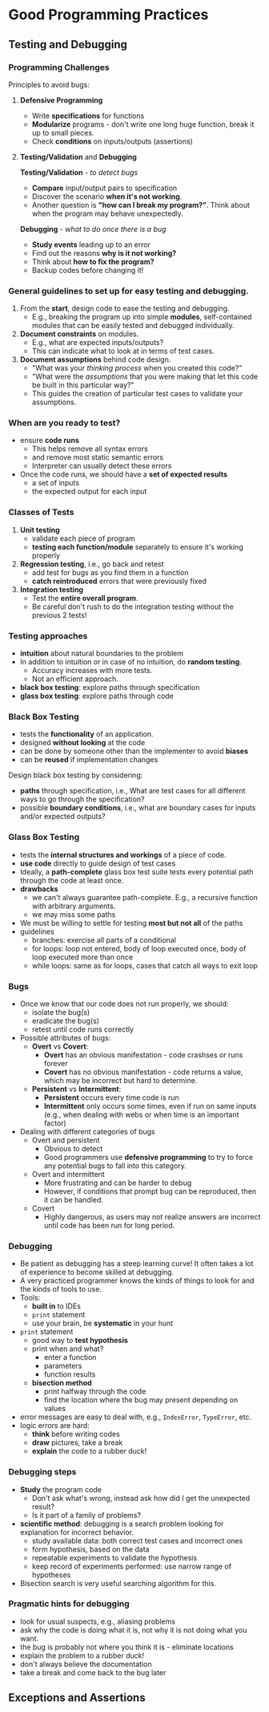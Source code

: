 # Good Programming Practices

## Testing and Debugging

### Programming Challenges
Principles to avoid bugs:
1. **Defensive Programming**
    - Write **specifications** for functions
    - **Modularize** programs - don't write one long huge function, break it up to small pieces.
    - Check **conditions** on inputs/outputs (assertions)

2. **Testing/Validation** and **Debugging**

    **Testing/Validation** - *to detect bugs*
    - **Compare** input/output pairs to specification
    - Discover the scenario **when it's not working**.
    - Another question is **"how can I break my program?"**. Think about when the program may behave unexpectedly.
    
    **Debugging** - *what to do once there is a bug*
    - **Study events** leading up to an error
    - Find out the reasons **why is it not working?**
    - Think about **how to fix the program?**
    - Backup codes before changing it!

### General guidelines to set up for easy testing and debugging.
1. From the **start**, design code to ease the testing and debugging. 
    - E.g., breaking the program up into simple **modules**, self-contained modules that can be easily tested and debugged individually.
2. **Document constraints** on modules. 
    - E.g., what are expected inputs/outputs?
    - This can indicate what to look at in terms of test cases.
3. **Document assumptions** behind code design. 
    - "What was your *thinking process* when you created this code?"
    - "What were the *assumptions* that you were making that let this code be built in this particular way?"
    - This guides the creation of particular test cases to validate your assumptions.

### When are you ready to test?
- ensure **code runs**
    - This helps remove all syntax errors
    - and remove most static semantic errors
    - Interpreter can usually detect these errors
- Once the code runs, we should have a **set of expected results**
    - a set of inputs
    - the expected output for each input

### Classes of Tests
1. **Unit testing**
    - validate each piece of program
    - **testing each function/module** separately to ensure it's working properly
2. **Regression testing**, i.e., go back and retest
    - add test for bugs as you find them in a function
    - **catch reintroduced** errors that were previously fixed
3. **Integration testing**
    - Test the **entire overall program**.
    - Be careful don't rush to do the integration testing without the previous 2 tests!

### Testing approaches
- **intuition** about natural boundaries to the problem
- In addition to intuition or in case of no intuition, do **random testing**. 
    - Accuracy increases with more tests.
    - Not an efficient approach.
- **black box testing**: explore paths through specification
- **glass box testing**: explore paths through code

### Black Box Testing
- tests the **functionality** of an application.
- designed **without looking** at the code
- can be done by someone other than the implementer to avoid **biases**
- can be **reused** if implementation changes

Design black box testing by considering:
- **paths** through specification, i.e., What are test cases for all different ways to go through the specification? 
- possible **boundary conditions**, i.e., what are boundary cases for inputs and/or expected outputs?

### Glass Box Testing
- tests the **internal structures and workings** of a piece of code.
- **use code** directly to guide design of test cases
- Ideally, a **path-complete** glass box test suite tests every potential path through the code at least once.
- **drawbacks**
    - we can't always guarantee path-complete. E.g., a recursive function with arbitrary arguments.
    - we may miss some paths
- We must be willing to settle for testing **most but not all** of the paths
- guidelines
    - branches: exercise all parts of a conditional
    - for loops: loop not entered, body of loop executed once, body of loop executed more than once
    - while loops: same as for loops, cases that catch all ways to exit loop

### Bugs
- Once we know that our code does not run properly, we should:
    - isolate the bug(s)
    - eradicate the bug(s)
    - retest until code runs correctly
- Possible attributes of bugs:
    - **Overt** vs **Covert**:
        - **Overt** has an obvious manifestation - code crashses or runs forever
        - **Covert** has no obvious manifestation - code returns a value, which may be incorrect but hard to determine.
    - **Persistent** vs **Intermittent**:
        - **Persistent** occurs every time code is run
        - **Intermittent** only occurs some times, even if run on same inputs (e.g., when dealing with webs or when time is an important factor)
- Dealing with different categories of bugs
    - Overt and persistent
        - Obvious to detect
        - Good programmers use **defensive programming** to try to force any potential bugs to fall into this category.
    - Overt and intermittent
        - More frustrating and can be harder to debug
        - However, if conditions that prompt bug can be reproduced, then it can be handled.
    - Covert
        - Highly dangerous, as users may not realize answers are incorrect until code has been run for long period.

### Debugging
- Be patient as debugging has a steep learning curve! It often takes a lot of experience to become skilled at debugging.
- A very practiced programmer knows the kinds of things to look for and the kinds of tools to use.
- Tools:
    - **built in** to IDEs
    - `print` statement
    - use your brain, be **systematic** in your hunt
- `print` statement
    - good way to **test hypothesis**
    - print when and what?
        - enter a function
        - parameters
        - function results
    - **bisection method**
        - print halfway through the code
        - find the location where the bug may present depending on values
- error messages are easy to deal with, e.g., `IndexError`, `TypeError`, etc.
- logic errors are hard:
    - **think** before writing codes
    - **draw** pictures, take a break
    - **explain** the code to a rubber duck!

### Debugging steps
- **Study** the program code
    - Don't ask what's wrong, instead ask how did I get the unexpected result?
    - Is it part of a family of problems?
- **scientific method**: debugging is a search problem looking for explanation for incorrect behavior.
    - study available data: both correct test cases and incorrect ones
    - form hypothesis, based on the data
    - repeatable experiments to validate the hypothesis
    - keep record of experiments performed: use narrow range of hypotheses
- Bisection search is very useful searching algorithm for this.

### Pragmatic hints for debugging
- look for usual suspects, e.g., aliasing problems
- ask why the code is doing what it is, not why it is not doing what you want.
- the bug is probably not where you think it is - eliminate locations
- explain the problem to a rubber duck!
- don't always believe the documentation
- take a break and come back to the bug later

## Exceptions and Assertions


